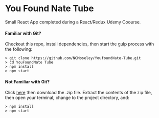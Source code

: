 # You Found Nate Tube

Small React App completed during a React/Redux Udemy Coourse.

#### Familiar with Git?

Checkout this repo, install dependencies, then start the gulp process with the following:

```
> git clone https://github.com/NCMoseley/YoufoundNate-Tube.git
> cd YouFoundNate Tube
> npm install
> npm start
```

#### Not Familiar with Git?

Click [here](https://github.com/NCMoseley/YoufoundNate-Tube) then download the .zip file. Extract the contents of the zip file, then open your terminal, change to the project directory, and:

```
> npm install
> npm start
```
